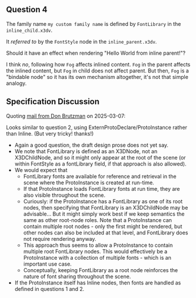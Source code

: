 ## Question 4

The family name `my custom family name` is defined
by `FontLibrary` in the `inline_child.x3dv`.

It *referred to* by the `FontStyle` node in the
`inline_parent.x3dv`.

Should it have an effect when rendering "Hello World from inline parent!"?

I think *no*, following how `Fog` affects inlined content. `Fog` in the parent affects the inlined content, but `Fog` in child does not affect parent. But then, `Fog` is a "bindable node" so it has its own mechanism altogether, it's not that simple analogy.

## Specification Discussion

Quoting [mail from Don Brutzman](https://web3d.org/pipermail/x3d-public_web3d.org/2025-March/021370.html) on 2025-03-07:

Looks similar to question 2, using ExternProtoDeclare/ProtoInstance rather than Inline.  (But very tricky!  thanks!)

- Again a good question, the draft design prose does not yet say.
- We note that FontLibrary is defined as an X3DNode, not an X3DChildNode, and so it might only appear at the root of the scene (or within FontStyle as a fontLibrary field, if that approach is also allowed).
- We would expect that
    - FontLibrary fonts are available for reference and retrieval in the scene where the ProtoInstance is created at run-time.
    - If that ProtoInstance loads FontLibrary fonts at run time, they are also visible throughout the scene.
    - Curiously: if the ProtoInstance has a FontLibrary as one of its root nodes, then specifying that FontLibrary is an X3DChildNode may be advisable... But it might simply work best if we keep semantics the same as other root-node roles.  Note that a ProtoInstance can contain multiple root nodes - only the first might be rendered, but other nodes can also be included at that level, and FontLibrary does not require rendering anyway.
    - This approach thus seems to allow a ProtoInstance to contain multiple root FontLibrary nodes.  This would effectively be a ProtoInstance with a collection of multiple fonts - which is an important use case.
    - Conceptually, keeping FontLibrary as a root node reinforces the nature of font sharing throughout the scene.
- If the ProtoInstance itself has Inline nodes, then fonts are handled as defined in questions 1 and 2.
